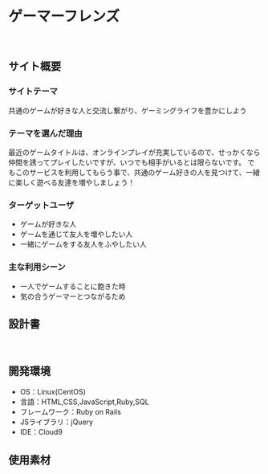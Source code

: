 # ゲーマーフレンズ
​
## サイト概要

### サイトテーマ
共通のゲームが好きな人と交流し繋がり、ゲーミングライフを豊かにしよう
### テーマを選んだ理由
最近のゲームタイトルは、オンラインプレイが充実しているので、せっかくなら仲間を誘ってプレイしたいですが、いつでも相手がいるとは限らないです。
でもこのサービスを利用してもらう事で、共通のゲーム好きの人を見つけて、一緒に楽しく遊べる友達を増やしましょう！
​
### ターゲットユーザ
- ゲームが好きな人
- ゲームを通じて友人を増やしたい人
- 一緒にゲームをする友人をふやしたい人
### 主な利用シーン
<!--どのような時に使うのかの状況を記載すること-->
- 一人でゲームすることに飽きた時
- 気の合うゲーマーとつながるため
​
## 設計書
<!--テーマを設定・提出する時点では不要です-->
​
## 開発環境
- OS：Linux(CentOS)
- 言語：HTML,CSS,JavaScript,Ruby,SQL
- フレームワーク：Ruby on Rails
- JSライブラリ：jQuery
- IDE：Cloud9
​
## 使用素材

